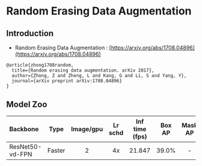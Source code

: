 # Random Erasing Data Augmentation

## Introduction

- Random Erasing Data Augmentation
: [https://arxiv.org/abs/1708.04896](https://arxiv.org/abs/1708.04896)

```
@article{zhong1708random,
  title={Random erasing data augmentation. arXiv 2017},
  author={Zhong, Z and Zheng, L and Kang, G and Li, S and Yang, Y},
  journal={arXiv preprint arXiv:1708.04896}
}
```


## Model Zoo

| Backbone                | Type     | Image/gpu | Lr schd | Inf time (fps) | Box AP | Mask AP |                           Download                           | Configs |
| :---------------------- | :-------------:  | :-------: | :-----: | :------------: | :----: | :-----: | :----------------------------------------------------------: | :-----: |
| ResNet50-vd-FPN         | Faster     |     2     |   4x    |     21.847     |  39.0%  |    -    | [model](https://paddlemodels.bj.bcebos.com/object_detection/faster_rcnn_r50_vd_fpn_random_erasing_4x.tar) | [config](https://github.com/PaddlePaddle/PaddleDetection/tree/master/configs/random_erasing/faster_rcnn_r50_vd_fpn_random_erasing_4x.yml) |
